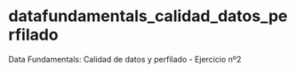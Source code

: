 # datafundamentals_calidad_datos_perfilado
Data Fundamentals: Calidad de datos y perfilado -  Ejercicio nº2
